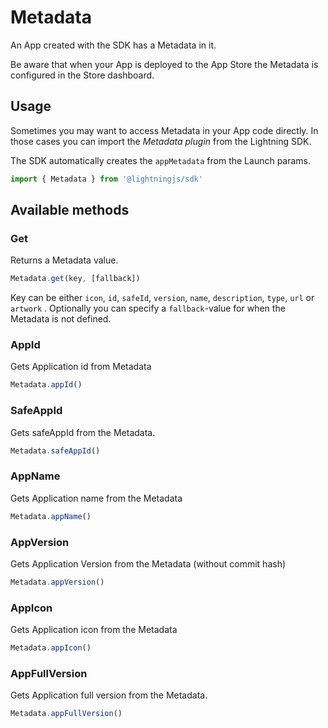 # Metadata

An App created with the SDK has a Metadata in it.

Be aware that when your App is deployed to the App Store the Metadata is configured in the Store dashboard.

## Usage

Sometimes you may want to access Metadata in your App code directly. In those cases you can import the _Metadata plugin_ from the Lightning SDK.

The SDK automatically creates the `appMetadata`  from the Launch params.

```js
import { Metadata } from '@lightningjs/sdk'
```

## Available methods

### Get

Returns a Metadata value.

```js
Metadata.get(key, [fallback])
```
Key can be either `icon`, `id`, `safeId`, `version`, `name`, `description`, `type`, `url` or `artwork` .
Optionally you can specify a `fallback`-value for when the Metadata is not defined.

### AppId

Gets Application id from Metadata

```js
Metadata.appId()
```

### SafeAppId

Gets safeAppId from the Metadata.

```js
Metadata.safeAppId()
```

### AppName

Gets Application name from the Metadata

```js
Metadata.appName()
```

### AppVersion

Gets Application Version from the Metadata (without commit hash)

```js
Metadata.appVersion()
```

### AppIcon

Gets Application icon from the Metadata

```js
Metadata.appIcon()
```

### AppFullVersion

Gets Application full version from the Metadata.

```js
Metadata.appFullVersion()
```

